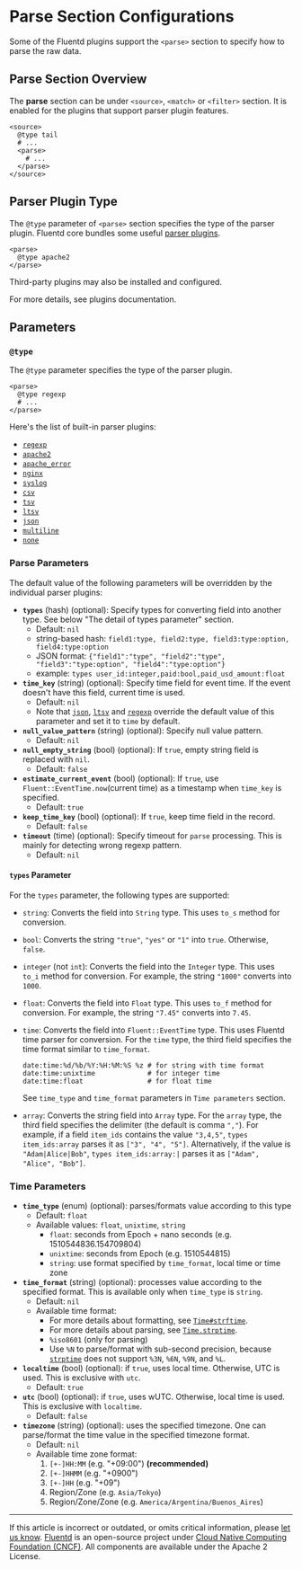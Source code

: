 # Parse Section Configurations

Some of the Fluentd plugins support the `<parse>` section to specify how to
parse the raw data.


## Parse Section Overview

The **parse** section can be under `<source>`, `<match>` or `<filter>` section.
It is enabled for the plugins that support parser plugin features.

```
<source>
  @type tail
  # ...
  <parse>
    # ...
  </parse>
</source>
```


## Parser Plugin Type

The `@type` parameter of `<parse>` section specifies the type of the parser
plugin. Fluentd core bundles some useful [parser plugins](/plugins/parser/README.md).

```
<parse>
  @type apache2
</parse>
```

Third-party plugins may also be installed and configured.

For more details, see plugins documentation.


## Parameters


### `@type`

The `@type` parameter specifies the type of the parser plugin.

```
<parse>
  @type regexp
  # ...
</parse>
```

Here's the list of built-in parser plugins:

-   [`regexp`](/plugins/parser/regexp.md)
-   [`apache2`](/plugins/parser/apache2.md)
-   [`apache_error`](/plugins/parser/apache_error.md)
-   [`nginx`](/plugins/parser/nginx.md)
-   [`syslog`](/plugins/parser/syslog.md)
-   [`csv`](/plugins/parser/csv.md)
-   [`tsv`](/plugins/parser/tsv.md)
-   [`ltsv`](/plugins/parser/ltsv.md)
-   [`json`](/plugins/parser/json.md)
-   [`multiline`](/plugins/parser/multiline.md)
-   [`none`](/plugins/parser/none.md)


### Parse Parameters

The default value of the following parameters will be overridden by the
individual parser plugins:

-   **`types`** (hash) (optional): Specify types for converting field into another
    type. See below "The detail of types parameter" section.
    -   Default: `nil`
    -   string-based hash: `field1:type, field2:type, field3:type:option,
        field4:type:option`
    -   JSON format: `{"field1":"type", "field2":"type", "field3":"type:option",
        "field4":"type:option"}`
    -   example: `types user_id:integer,paid:bool,paid_usd_amount:float`
-   **`time_key`** (string) (optional): Specify time field for event time. If
    the event doesn't have this field, current time is used.
    -   Default: `nil`
    -   Note that [`json`](/plugins/parser/json.md),
        [`ltsv`](/plugins/parser/ltsv.md) and
        [`regexp`](/plugins/parser/regexp.md) override the default value of this
        parameter and set it to `time` by default.
-   **`null_value_pattern`** (string) (optional): Specify null value pattern.
    -   Default: `nil`
-   **`null_empty_string`** (bool) (optional): If `true`, empty string field is
    replaced with `nil`.
    -   Default: `false`
-   **`estimate_current_event`** (bool) (optional): If `true`, use
    `Fluent::EventTime.now`(current time) as a timestamp when `time_key` is
    specified.
    -   Default: `true`
-   **`keep_time_key`** (bool) (optional): If `true`, keep time field in the
    record.
    -   Default: `false`
- **`timeout`** (time) (optional): Specify timeout for `parse` processing. This
  is mainly for detecting wrong regexp pattern.
    -   Default: `nil`    

#### `types` Parameter

For the `types` parameter, the following types are supported:

- `string`: Converts the field into `String` type. This uses `to_s` method for
  conversion.

- `bool`: Converts the string `"true"`, `"yes"` or `"1"` into `true`. Otherwise,
  `false`.

- `integer` (not `int`): Converts the field into the `Integer` type. This uses
  `to_i` method for conversion. For example, the string `"1000"` converts into
  `1000`.

- `float`: Converts the field into `Float` type. This uses `to_f` method for
  conversion. For example, the string `"7.45"` converts into `7.45`.

- `time`: Converts the field into `Fluent::EventTime` type. This uses Fluentd
  time parser for conversion. For the `time` type, the third field specifies the
  time format similar to `time_format`.

    ```
    date:time:%d/%b/%Y:%H:%M:%S %z # for string with time format
    date:time:unixtime             # for integer time
    date:time:float                # for float time
    ```

    See `time_type` and `time_format` parameters in `Time parameters` section.

- `array`: Converts the string field into `Array` type. For the `array` type,
  the third field specifies the delimiter (the default is comma `","`). For
  example, if a field `item_ids` contains the value `"3,4,5"`, `types
  item_ids:array` parses it as `["3", "4", "5"]`. Alternatively, if the value is
  `"Adam|Alice|Bob"`, `types item_ids:array:|` parses it as `["Adam", "Alice",
  "Bob"]`.


### Time Parameters

-   **`time_type`** (enum) (optional): parses/formats value according to this
    type
    -   Default: `float`
    -   Available values: `float`, `unixtime`, `string`
        -   `float`: seconds from Epoch + nano seconds (e.g.
            1510544836.154709804)
        -   `unixtime`: seconds from Epoch (e.g. 1510544815)
        -   `string`: use format specified by `time_format`, local time or time
            zone
-   **`time_format`** (string) (optional): processes value according to the
    specified format. This is available only when `time_type` is `string`.
    -   Default: `nil`
    -   Available time format:
        -   For more details about formatting, see
            [`Time#strftime`](https://docs.ruby-lang.org/en/2.4.0/Time.html#method-i-strftime).
        -   For more details about parsing, see
            [`Time.strptime`](https://docs.ruby-lang.org/en/2.4.0/Time.html#method-c-strptime).
        -   `%iso8601` (only for parsing)
        -    Use `%N` to parse/format with sub-second precision, because
             [`strptime`](https://github.com/nurse/strptime) does not support
             `%3N`, `%6N`, `%9N`, and `%L`.
-   **`localtime`** (bool) (optional): if `true`, uses local time. Otherwise,
    UTC is used. This is exclusive with `utc`.
    -   Default: `true`
-   **`utc`** (bool) (optional): if `true`, uses wUTC. Otherwise, local time is
    used. This is exclusive with `localtime`.
    -   Default: `false`
-   **`timezone`** (string) (optional): uses the specified timezone. One can
    parse/format the time value in the specified timezone format.
    -   Default: `nil`
    -   Available time zone format:
        1. `[+-]HH:MM` (e.g. "+09:00") **(recommended)**
        2. `[+-]HHMM` (e.g. "+0900")
        3. `[+-]HH` (e.g. "+09")
        4. Region/Zone (e.g. `Asia/Tokyo`)
        5. Region/Zone/Zone (e.g. `America/Argentina/Buenos_Aires`)


------------------------------------------------------------------------

If this article is incorrect or outdated, or omits critical information, please
[let us know](https://github.com/fluent/fluentd-docs-gitbook/issues?state=open).
[Fluentd](http://www.fluentd.org/) is an open-source project under
[Cloud Native Computing Foundation (CNCF)](https://cncf.io/). All components are
available under the Apache 2 License.
